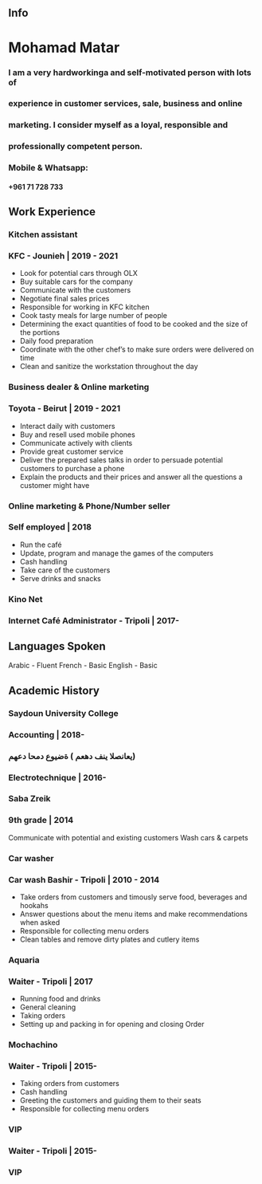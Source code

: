 ## Info

# Mohamad Matar

### I am a very hardworkinga and self-motivated person with lots of

### experience in customer services, sale, business and online

### marketing. I consider myself as a loyal, responsible and

### professionally competent person.

### Mobile & Whatsapp:

#### +961 71 728 733


## Work Experience

### Kitchen assistant

### KFC - Jounieh | 2019 - 2021

- Look for potential cars through OLX
- Buy suitable cars for the company
- Communicate with the customers
- Negotiate final sales prices
- Responsible for working in KFC kitchen
- Cook tasty meals for large number of people
- Determining the exact quantities of food to be cooked and the size of the
portions
- Daily food preparation
- Coordinate with the other chef’s to make sure orders were delivered on time
- Clean and sanitize the workstation throughout the day

### Business dealer & Online marketing

### Toyota - Beirut | 2019 - 2021

- Interact daily with customers
- Buy and resell used mobile phones
- Communicate actively with clients
- Provide great customer service
- Deliver the prepared sales talks in order to persuade potential customers to
purchase a phone
- Explain the products and their prices and answer all the questions a customer
might have

### Online marketing & Phone/Number seller

### Self employed | 2018

- Run the café
- Update, program and manage the games of the computers
- Cash handling
- Take care of the customers
- Serve drinks and snacks

### Kino Net

### Internet Café Administrator - Tripoli | 2017-


## Languages Spoken

Arabic - Fluent
French - Basic
English - Basic

## Academic History

### Saydoun University College

### Accounting | 2018-

### يعانصلا ينف دهعم ) ةضيوع دمحا دعهم)

### Electrotechnique | 2016-

### Saba Zreik

### 9th grade | 2014

Communicate with potential and existing customers
Wash cars & carpets

### Car washer

### Car wash Bashir - Tripoli | 2010 - 2014

- Take orders from customers and timously serve food, beverages and hookahs
- Answer questions about the menu items and make recommendations when
asked
- Responsible for collecting menu orders
- Clean tables and remove dirty plates and cutlery items

### Aquaria

### Waiter - Tripoli | 2017

- Running food and drinks
- General cleaning
- Taking orders
- Setting up and packing in for opening and closing
Order

### Mochachino

### Waiter - Tripoli | 2015-

- Taking orders from customers
- Cash handling
- Greeting the customers and guiding them to their seats
- Responsible for collecting menu orders

### VIP

### Waiter - Tripoli | 2015-

### VIP
